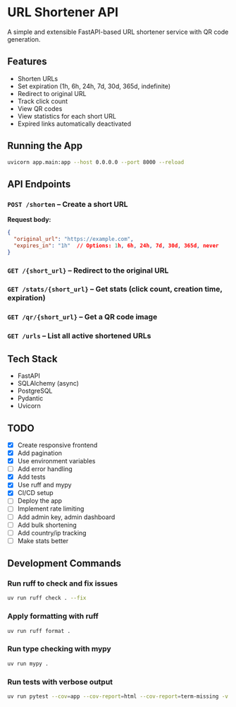 # URL Shortener API

A simple and extensible FastAPI-based URL shortener service with QR code generation.

## Features

- Shorten URLs
- Set expiration (1h, 6h, 24h, 7d, 30d, 365d, indefinite)
- Redirect to original URL
- Track click count
- View QR codes
- View statistics for each short URL
- Expired links automatically deactivated

## Running the App

```bash
uvicorn app.main:app --host 0.0.0.0 --port 8000 --reload
```

## API Endpoints

### `POST /shorten` – Create a short URL
**Request body:**
```json
{
  "original_url": "https://example.com",
  "expires_in": "1h"  // Options: 1h, 6h, 24h, 7d, 30d, 365d, never
}
```

### `GET /{short_url}` – Redirect to the original URL
### `GET /stats/{short_url}` – Get stats (click count, creation time, expiration)
### `GET /qr/{short_url}` – Get a QR code image
### `GET /urls` – List all active shortened URLs

## Tech Stack

- FastAPI
- SQLAlchemy (async)
- PostgreSQL
- Pydantic
- Uvicorn

## TODO

- [x] Create responsive frontend
- [x] Add pagination
- [x] Use environment variables
- [ ] Add error handling
- [x] Add tests
- [x] Use ruff and mypy
- [x] CI/CD setup
- [ ] Deploy the app
- [ ] Implement rate limiting
- [ ] Add admin key, admin dashboard
- [ ] Add bulk shortening
- [ ] Add country/ip tracking
- [ ] Make stats better

## Development Commands

### Run ruff to check and fix issues

```bash
uv run ruff check . --fix
```

### Apply formatting with ruff

```bash
uv run ruff format .
```

### Run type checking with mypy

```bash
uv run mypy .
```

### Run tests with verbose output

```bash
uv run pytest --cov=app --cov-report=html --cov-report=term-missing -v
```
